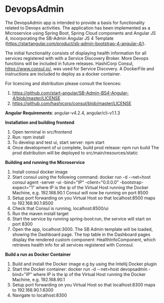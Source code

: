 # DevopsAdmin
The DevopsAdmin app is intended to provide a basis for functionality related to Devops activities.
The application has been implemented as a Microservice using Spring Boot, Spring Cloud components 
and Angular JS 4, incorporating the SB-Admin Angular JS 4 Template 
(https://startangular.com/product/sb-admin-bootstrap-4-angular-4/). 

The initial functionality consists of displaying health information for all services registered with
with a Service Discovery Broker. More Devops functions will be included in future releases.
HashiCorp Consul, https://www.consul.io/, was used for Service Discovery.
A DockerFile and instructions are included to deploy as a docker container.

For licencing and distribution please consult the licences: 
1. https://github.com/start-angular/SB-Admin-BS4-Angular-4/blob/master/LICENSE
2. https://github.com/hashicorp/consul/blob/master/LICENSE


**Angular Requirements**: angular-v4.2.4, angular/cli-v1.1.3

**Installation and building frontend**
1. Open terminal in src/frontend
2. Run: npm install
3. To develop and test ui, start server: npm start
4. Once development of ui complete, build prod release: npm run build
   The prod distribution will be deployed to src/main/resources/static 

**Building and running the Microservice**
1. Install consul docker image
2. Start consul using the following command:
docker run -d --net=host consul agent -server -ui -bind="IP" -client="0.0.0.0" -bootstrap-expect="1"
where IP is the ip of the Virtual Host running the Docker Machine, e.g. 192.168.90.1
Consul will now be running on port 8500
3. Setup port forwarding on you Virtual Host so that localhost:8500 maps to 192.168.90.1:8500
4. Check that Consul is running, localhost:8500/ui
5. Run the maven install target
6. Start the service by running spring-boot:run, the service will start on port 8300
7. Open the app, localhost:3000. The SB Admin template will be loaded, showing the 
   Dashboard page. The top table in the Dashboard pages display the rendered custom
   component: HealthInfoComponent, which retrieves health info for all services registered with 
   Connsul.

**Build a run as Docker Container**
1. Build and install the Docker image e.g by using the Intellij Docker plugin
2. Start the Docker container:
docker run -d --net=host devopsadmin -bind="IP"
where IP is the ip of the Virtual Host running the Docker Machine, e.g. 192.168.90.1
3. Setup port forwarding on you Virtual Host so that localhost:8300 maps to 192.168.90.1:8300
4. Navigate to localhost:8300 

